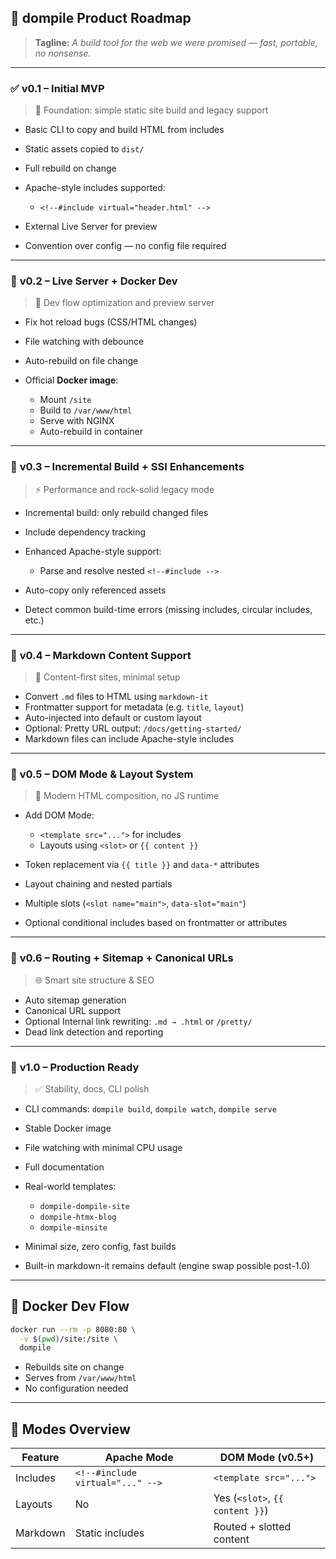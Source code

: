 ## 🧇 **dompile Product Roadmap**

> **Tagline:** *A build tool for the web we were promised — fast, portable, no nonsense.*

---

### ✅ **v0.1 – Initial MVP**

> 🔰 Foundation: simple static site build and legacy support

* Basic CLI to copy and build HTML from includes
* Static assets copied to `dist/`
* Full rebuild on change
* Apache-style includes supported:

  * `<!--#include virtual="header.html" -->`
* External Live Server for preview
* Convention over config — no config file required

---

### 🔧 **v0.2 – Live Server + Docker Dev**

> 🔁 Dev flow optimization and preview server

* Fix hot reload bugs (CSS/HTML changes)
* File watching with debounce
* Auto-rebuild on file change
* Official **Docker image**:

  * Mount `/site`
  * Build to `/var/www/html`
  * Serve with NGINX
  * Auto-rebuild in container

---

### 🚀 **v0.3 – Incremental Build + SSI Enhancements**

> ⚡️ Performance and rock-solid legacy mode

* Incremental build: only rebuild changed files
* Include dependency tracking
* Enhanced Apache-style support:

  * Parse and resolve nested `<!--#include -->`
* Auto-copy only referenced assets
* Detect common build-time errors (missing includes, circular includes, etc.)

---

### 📘 **v0.4 – Markdown Content Support**

> 📝 Content-first sites, minimal setup

* Convert `.md` files to HTML using `markdown-it`
* Frontmatter support for metadata (e.g. `title`, `layout`)
* Auto-injected into default or custom layout
* Optional: Pretty URL output: `/docs/getting-started/`
* Markdown files can include Apache-style includes

---

### 🎨 **v0.5 – DOM Mode & Layout System**

> 🧱 Modern HTML composition, no JS runtime

* Add DOM Mode:

  * `<template src="...">` for includes
  * Layouts using `<slot>` or `{{ content }}`
* Token replacement via `{{ title }}` and `data-*` attributes
* Layout chaining and nested partials
* Multiple slots (`<slot name="main">`, `data-slot="main"`)
* Optional conditional includes based on frontmatter or attributes

---

### 🔄 **v0.6 – Routing + Sitemap + Canonical URLs**

> 🌐 Smart site structure & SEO

* Auto sitemap generation
* Canonical URL support
* Optional Internal link rewriting: `.md → .html` or `/pretty/`
* Dead link detection and reporting

---

### 🏁 **v1.0 – Production Ready**

> ✅ Stability, docs, CLI polish

* CLI commands: `dompile build`, `dompile watch`, `dompile serve`
* Stable Docker image
* File watching with minimal CPU usage
* Full documentation
* Real-world templates:

  * `dompile-dompile-site`
  * `dompile-htmx-blog`
  * `dompile-minsite`
* Minimal size, zero config, fast builds
* Built-in markdown-it remains default (engine swap possible post-1.0)

---

## 🐳 Docker Dev Flow

```bash
docker run --rm -p 8080:80 \
  -v $(pwd)/site:/site \
  dompile
```

* Rebuilds site on change
* Serves from `/var/www/html`
* No configuration needed

---

## 🧱 Modes Overview

| Feature    | Apache Mode                      | DOM Mode (v0.5+)                |
| ---------- | -------------------------------- | ------------------------------- |
| Includes   | `<!--#include virtual="..." -->` | `<template src="...">`          |
| Layouts    | No                               | Yes (`<slot>`, `{{ content }}`) |
| Markdown   | Static includes                  | Routed + slotted content        |
